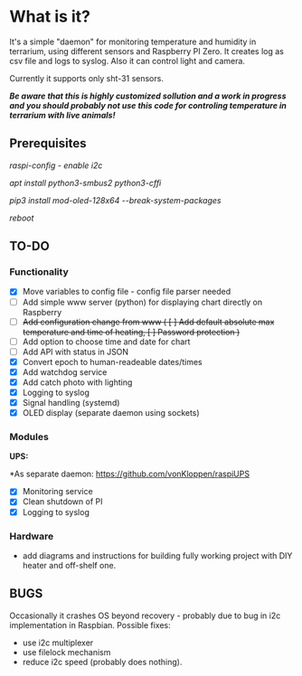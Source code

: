 # What is it?

It's a simple "daemon" for monitoring temperature and humidity in terrarium, using different sensors and Raspberry PI Zero.
It creates log as csv file and logs to syslog. Also it can control light and camera.

Currently it supports only sht-31 sensors.


***Be aware that this is highly customized sollution and a work in progress and you should probably not use this code for controling temperature in terrarium with live animals!***

## **Prerequisites**

*raspi-config - enable i2c*

*apt install python3-smbus2 python3-cffi*

*pip3 install mod-oled-128x64 --break-system-packages*

*reboot*

## **TO-DO**

### Functionality

 - [x] Move variables to config file - config file parser needed
 - [ ] Add simple www server (python) for displaying chart directly on Raspberry
 - [ ] ~~Add configuration change from www ( [ ] Add default absolute max temperature and time of heating, [ ] Password protection )~~
 - [ ] Add option to choose time and date for chart
 - [ ] Add API with status in JSON
 - [x] Convert epoch to human-readeable dates/times
 - [x] Add watchdog service
 - [x] Add catch photo with lighting
 - [x] Logging to syslog
 - [x] Signal handling (systemd)
 - [x] OLED display (separate daemon using sockets)

### Modules

**UPS:**

*As separate daemon: https://github.com/vonKloppen/raspiUPS

- [x] Monitoring service
- [x] Clean shutdown of PI
- [x] Logging to syslog

### Hardware
- add diagrams and instructions for building fully working project with DIY heater and off-shelf one.


## **BUGS**
Occasionally it crashes OS beyond recovery - probably due to bug in i2c implementation in Raspbian.
Possible fixes:
- use i2c multiplexer
- use filelock mechanism
- reduce i2c speed (probably does nothing).
  




